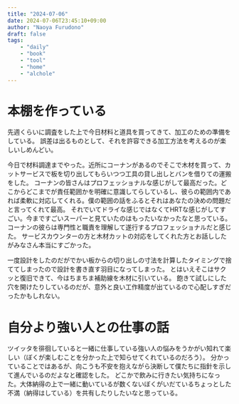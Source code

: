 ```yaml
---
title: "2024-07-06"
date: 2024-07-06T23:45:10+09:00
author: "Naoya Furudono"
draft: false
tags:
    - "daily"
    - "book"
    - "tool"
    - "home"
    - "alchole"
---
```


# 本棚を作っている

先週くらいに調査をした上で今日材料と道具を買ってきて、加工のための準備をしている。
誤差は出るものとして、それを許容できる加工方法を考えるのが楽しいしめんどい。

今日で材料調達までやった。近所にコーナンがあるのでそこで木材を買って、カットサービスで板を切り出してもらいつつ工具の貸し出しとバンを借りての運搬をした。
コーナンの皆さんはプロフェッショナルな感じがして最高だった。どこからどこまでが責任範囲かを明確に意識してらしているし、彼らの範囲内であれば柔軟に対応してくれる。僕の範囲の話をふるとそれはあなたの決めの問題だと言ってくれて最高。
それでいてドライな感じではなくてHRTな感じがしてすごい。今まですごいスーパーと見ていたのはもったいなかったなと思っている。
コーナンの彼らは専門性と職責を理解して遂行するプロフェッショナルだと感じた。
サービスカウンターの方と木材カットの対応をしてくれた方とお話ししたがみなさん本当にすごかった。

一度設計をしたのだがでかい板からの切り出しの寸法を計算したタイミングで捨ててしまったので設計を書き直す羽目になってしまった。
とはいえそこはサクッと復旧できて、今はちまちま補助線を木材に引いている。
飽きて試しにした穴を開けたりしているのだが、意外と良い工作精度が出ているので心配しすぎだったかもしれない。

# 自分より強い人との仕事の話

ツイッタを徘徊していると一緒に仕事している強い人の悩みをうかがい知れて楽しい（ぼくが楽しむことを分かった上で知らせてくれているのだろう）。
分かっていることではあるが、向こうも不安を抱えながら決断して僕たちに指針を示して進んでいるのだよなと確認をした。
どこかで飲みに行きたい気持ちになった。大体納得の上で一緒に動いているが数くないぼくがいだているちょっとした不満（納得はしている）を共有したりしたいなと思っている。

